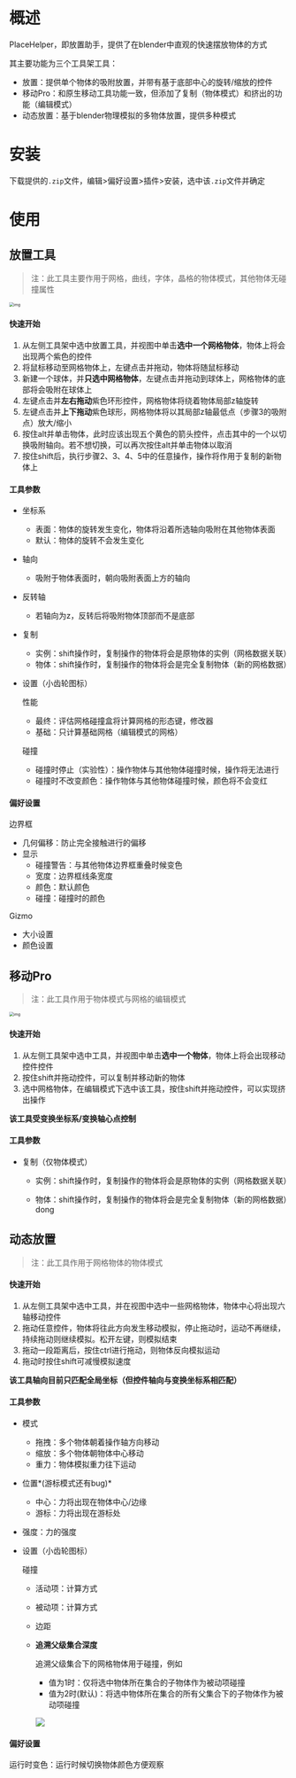 # 概述

PlaceHelper，即放置助手，提供了在blender中直观的快速摆放物体的方式

其主要功能为三个工具架工具：

+ 放置：提供单个物体的吸附放置，并带有基于底部中心的旋转/缩放的控件
+ 移动Pro：和原生移动工具功能一致，但添加了复制（物体模式）和挤出的功能（编辑模式）
+ 动态放置：基于blender物理模拟的多物体放置，提供多种模式

# 安装

下载提供的`.zip`文件，编辑>偏好设置>插件>安装，选中该`.zip`文件并确定

# 使用

## 放置工具

> 注：此工具主要作用于网格，曲线，字体，晶格的物体模式，其他物体无碰撞属性

<img src="./docs/img_place.png" alt="img" style="zoom:50%;" />

#### 快速开始

1. 从左侧工具架中选中放置工具，并视图中单击**选中一个网格物体**，物体上将会出现两个紫色的控件
2. 将鼠标移动至网格物体上，左键点击并拖动，物体将随鼠标移动
3. 新建一个球体，并**只选中网格物体**，左键点击并拖动到球体上，网格物体的底部将会吸附在球体上
4. 左键点击并**左右拖动**紫色环形控件，网格物体将绕着物体局部z轴旋转
5. 左键点击并**上下拖动**紫色球形，网格物体将以其局部z轴最低点（步骤3的吸附点）放大/缩小
6. 按住alt并单击物体，此时应该出现五个黄色的箭头控件，点击其中的一个以切换吸附轴向。若不想切换，可以再次按住alt并单击物体以取消
7. 按住shift后，执行步骤2、3、4、5中的任意操作，操作将作用于复制的新物体上

#### 工具参数

+ 坐标系

  + 表面：物体的旋转发生变化，物体将沿着所选轴向吸附在其他物体表面
  + 默认：物体的旋转不会发生变化

+ 轴向

  + 吸附于物体表面时，朝向吸附表面上方的轴向

+ 反转轴

  + 若轴向为z，反转后将吸附物体顶部而不是底部

+ 复制

  + 实例：shift操作时，复制操作的物体将会是原物体的实例（网格数据关联）
  + 物体：shift操作时，复制操作的物体将会是完全复制物体（新的网格数据）

+ 设置（小齿轮图标）

  性能

  + 最终：评估网格碰撞盒将计算网格的形态键，修改器
  + 基础：只计算基础网格（编辑模式的网格）

  碰撞

  + 碰撞时停止（实验性）：操作物体与其他物体碰撞时候，操作将无法进行
  + 碰撞时不改变颜色：操作物体与其他物体碰撞时候，颜色将不会变红

#### 偏好设置

边界框

+ 几何偏移：防止完全接触进行的偏移
+ 显示
  + 碰撞警告：与其他物体边界框重叠时候变色
  + 宽度：边界框线条宽度
  + 颜色：默认颜色
  + 碰撞：碰撞时的颜色


Gizmo

+ 大小设置
+ 颜色设置

## 移动Pro

> 注：此工具作用于物体模式与网格的编辑模式

<img src="./docs/img_trans.png" alt="img" style="zoom:50%;" />

#### 快速开始

1. 从左侧工具架中选中工具，并视图中单击**选中一个物体**，物体上将会出现移动控件控件
1. 按住shift并拖动控件，可以复制并移动新的物体
1. 选中网格物体，在编辑模式下选中该工具，按住shift并拖动控件，可以实现挤出操作

**该工具受变换坐标系/变换轴心点控制**

#### 工具参数

+ 复制（仅物体模式）

  + 实例：shift操作时，复制操作的物体将会是原物体的实例（网格数据关联）

  + 物体：shift操作时，复制操作的物体将会是完全复制物体（新的网格数据）dong



## 动态放置

> 注：此工具作用于网格物体的物体模式

#### 快速开始

1. 从左侧工具架中选中工具，并在视图中选中一些网格物体，物体中心将出现六轴移动控件
2. 拖动任意控件，物体将往此方向发生移动模拟，停止拖动时，运动不再继续，持续拖动则继续模拟。松开左键，则模拟结束
3. 拖动一段距离后，按住ctrl进行拖动，则物体反向模拟运动
4. 拖动时按住shift可减慢模拟速度

**该工具轴向目前只匹配全局坐标（但控件轴向与变换坐标系相匹配）**

#### 工具参数

+ 模式
  + 拖拽：多个物体朝着操作轴方向移动
  + 缩放：多个物体朝物体中心移动
  + 重力：物体模拟重力往下运动
+ 位置*(游标模式还有bug)*
  + 中心：力将出现在物体中心/边缘
  + 游标：力将出现在游标处

+ 强度：力的强度

+ 设置（小齿轮图标）

  碰撞

  + 活动项：计算方式

  + 被动项：计算方式

  + 边距

  + **追溯父级集合深度**

    追溯父级集合下的网格物体用于碰撞，例如

    + 值为1时：仅将选中物体所在集合的子物体作为被动项碰撞
    + 值为2时(默认)：将选中物体所在集合的所有父集合下的子物体作为被动项碰撞

    ![](./docs/coll_tips.png)
    
#### 偏好设置

运行时变色：运行时候切换物体颜色方便观察